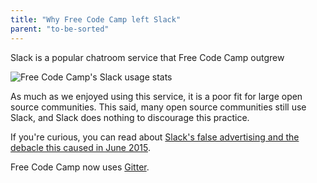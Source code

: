 ```yaml
---
title: "Why Free Code Camp left Slack"
parent: "to-be-sorted"
---
```


Slack is a popular chatroom service that Free Code Camp outgrew

![Free Code Camp's Slack usage stats](//discourse-user-assets.s3.amazonaws.com/original/2X/d/da98adf7a036ae5bd8410b09c64f394d014694a0.png)

As much as we enjoyed using this service, it is a poor fit for large open source communities. This said, many open source communities still use Slack, and Slack does nothing to discourage this practice.

If you're curious, you can read about [Slack's false advertising and the debacle this caused in June 2015](http://blog.freecodecamp.com/2015/06/so-yeah-we-tried-slack-and-we-deeply-regretted-it.html).

Free Code Camp now uses [Gitter](https://github.com/FreeCodeCamp/freecodecamp/wiki/Gitter).
